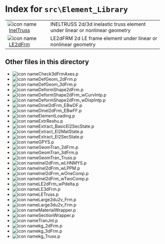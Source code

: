 <!-- <!DOCTYPE html> -->
<!-- <html lang="en"> -->
<!-- <body> -->
<!-- <a name="_top"></a>
<table width="100%"><tr><td align="left"><a href="../../index.md"><img alt="<" border="0" src="../../left.png">&nbsp;Master index</a></td>
<td align="right"><a href="index.md">Index for `src\Element_Library`&nbsp;<img alt=">" border="0" src="../../right.png"></a></td></tr></table> -->

# Index for `src\Element_Library`

<table>
<tr><td><img src="../../matlab_logo.png" alt="icon name" class="icon">&nbsp;<a href="InelTruss">InelTruss</a></td><td>INELTRUSS 2d/3d inelastic truss element under linear or nonlinear geometry </td></tr><tr><td><img src="../../matlab_logo.png" alt="icon name" class="icon">&nbsp;<a href="LE2dFrm">LE2dFrm</a></td><td>LE2dFRM 2d LE frame element under linear or nonlinear geometry </td></tr></table>

## Other files in this directory

<ul>
<li><img src="../../matlab_logo.png" alt="icon name" class="icon">Check3dFrmAxes.p</li><li><img src="../../matlab_logo.png" alt="icon name" class="icon">DefGeom_2dFrm.p</li><li><img src="../../matlab_logo.png" alt="icon name" class="icon">DefGeom_3dFrm.p</li><li><img src="../../matlab_logo.png" alt="icon name" class="icon">DeformShape2dFrm.p</li><li><img src="../../matlab_logo.png" alt="icon name" class="icon">DeformShape2dFrm_wCurvIntp.p</li><li><img src="../../matlab_logo.png" alt="icon name" class="icon">DeformShape2dFrm_wDispIntp.p</li><li><img src="../../matlab_logo.png" alt="icon name" class="icon">Dinel2dFrm_EBwDF.p</li><li><img src="../../matlab_logo.png" alt="icon name" class="icon">Dinel2dFrm_EBwFF.p</li><li><img src="../../matlab_logo.png" alt="icon name" class="icon">ElementLoading.p</li><li><img src="../../matlab_logo.png" alt="icon name" class="icon">ExtrReshu.p</li><li><img src="../../matlab_logo.png" alt="icon name" class="icon">Extract_BasicEl2SecState.p</li><li><img src="../../matlab_logo.png" alt="icon name" class="icon">Extract_El2MatState.p</li><li><img src="../../matlab_logo.png" alt="icon name" class="icon">Extract_El2SecState.p</li><li><img src="../../matlab_logo.png" alt="icon name" class="icon">GPYS.p</li><li><img src="../../matlab_logo.png" alt="icon name" class="icon">GeomTran_2dFrm.p</li><li><img src="../../matlab_logo.png" alt="icon name" class="icon">GeomTran_3dFrm.p</li><li><img src="../../matlab_logo.png" alt="icon name" class="icon">GeomTran_Truss.p</li><li><img src="../../matlab_logo.png" alt="icon name" class="icon">Inel2dFrm_wLHNMYS.p</li><li><img src="../../matlab_logo.png" alt="icon name" class="icon">Inel2dFrm_wLPPM.p</li><li><img src="../../matlab_logo.png" alt="icon name" class="icon">Inel2dFrm_wOneComp.p</li><li><img src="../../matlab_logo.png" alt="icon name" class="icon">Inel2dFrm_wTwoComp.p</li><li><img src="../../matlab_logo.png" alt="icon name" class="icon">LE2dFrm_wPdelta.p</li><li><img src="../../matlab_logo.png" alt="icon name" class="icon">LE3dFrm.p</li><li><img src="../../matlab_logo.png" alt="icon name" class="icon">LETruss.p</li><li><img src="../../matlab_logo.png" alt="icon name" class="icon">Large2du2v_Frm.p</li><li><img src="../../matlab_logo.png" alt="icon name" class="icon">Large3du2v_Frm.p</li><li><img src="../../matlab_logo.png" alt="icon name" class="icon">MaterialWrapper.p</li><li><img src="../../matlab_logo.png" alt="icon name" class="icon">SectionWrapper.p</li><li><img src="../../matlab_logo.png" alt="icon name" class="icon">TranJnt.p</li><li><img src="../../matlab_logo.png" alt="icon name" class="icon">kg_2dFrm.p</li><li><img src="../../matlab_logo.png" alt="icon name" class="icon">kg_3dFrm.p</li><li><img src="../../matlab_logo.png" alt="icon name" class="icon">kg_Truss.p</li></ul>


<!-- <hr><address>Generated on Tue 14-Jul-2020 22:59:25 by <strong><a href="http://www.artefact.tk/software/matlab/m2html/" title="Matlab Documentation in HTML">m2html</a></strong> &copy; 2005</address> -->
<!-- </body> -->
<!-- </html> -->